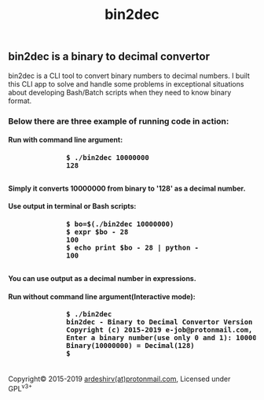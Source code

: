 <html>
  <head>
  </head>
  <body>
    <header>
      <h1>bin2dec</h1>
    </header>
    <main>
      <article>
        <section>
          <h2>bin2dec is a binary to decimal convertor</h2>
          <p>bin2dec is a CLI tool to convert binary numbers to decimal numbers. I built this CLI app to solve and handle some problems in exceptional situations about developing Bash/Batch scripts when they need to know binary format.</p>
        </section>
        <section>
          <h3>Below there are three example of running code in action:</h3>
          <section>
            <h4>Run with command line argument:<h4>
            <pre>
              $ ./bin2dec 10000000
              128
            </pre>
            <p>Simply it converts 10000000 from binary to '128' as a decimal number.</p>
          </section>
          <section>
            <h4>Use output in terminal or Bash scripts:<h4>
            <pre>
              $ bo=$(./bin2dec 10000000)
              $ expr $bo - 28
              100
              $ echo print $bo - 28 | python -
              100
            </pre>
            <p>You can use output as a decimal number in expressions.</p>
          </section>
          <section>
            <h4>Run without command line argument(Interactive mode):<h4>
            <pre>
              $ ./bin2dec
              bin2dec - Binary to Decimal Convertor Version 4.0
              Copyright (c) 2015-2019 e-job@protonmail.com, Licensed under GPLv3+
              Enter a binary number(use only 0 and 1): 10000000
              Binary(10000000) = Decimal(128)
              $ 
            </pre>
          </section>
        </section>
      </article>
    </main>
    <footer>
      <p class="copyright">
        Copyright&copy; 2015-2019 <a href="mailto:ardeshirv@protonmail.com" alt="email">ardeshirv(at)protonmail.com</a>, Licensed under GPL<sup>v3+</sup>
      <p/>
    </footer>
  </body>
</html>
